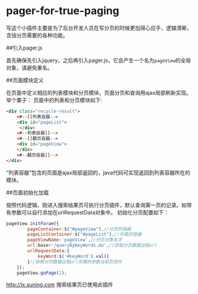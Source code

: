# pager-for-true-paging

写这个小插件主要是为了后台开发人员在写分页的时候更加得心应手，逻辑清晰，含括分页需要的各种功能。


##引入pager.js

首先确保先引入jquery，之后再引入pager.js，它会产生一个名为`pageView`的全局对象，请避免重名。

##页面模块定义

在页面中定义相应的列表模块和分页模块，页面分页和查询用ajax局部刷新实现。举个粟子：
页面中的列表和分页模块如下:

```html
<div class="recycle-result">
    <#--[[列表容器-->
    <div id="pageList">	
     </div>
    <#--列表容器]]-->   
    <#--[[翻页容器-->
    <div id="pageView">
    </div> 
    <#--翻页容器]]--> 
</div>
```
“列表容器”包含的页面是ajax局部返回的，java代码可实现返回到列表容器所在的模块。

##页面初始化加载

按照代码逻辑，刚进入搜索结果页可执行分页插件，默认查询第一页的记录。如带有参数可以自行添加在urlRequestData对象中。
初始化分页配置如下：
```js
pageView.initParam({
		pageContainer:$("#pageView"),//分页的容器
		pageListContainer:$("#pageList"),//列表的容器
		pageViewName:'pageView',//分页对象名字
		url:base+'/queryByKeyWords.do',//获取分页数据远程url
		urlRequestData:{
			keyWord:$('#keyWord').val()
		}//获取分页数据远程url所需的参数当前页除外	
	});
	pageView.goPage(1);
```

http://lx.suning.com 搜索结果页已使用此插件